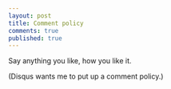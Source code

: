 ```yaml
---
layout: post
title: Comment policy
comments: true
published: true
---
```

Say anything you like, how you like it.

(Disqus wants me to put up a comment policy.)